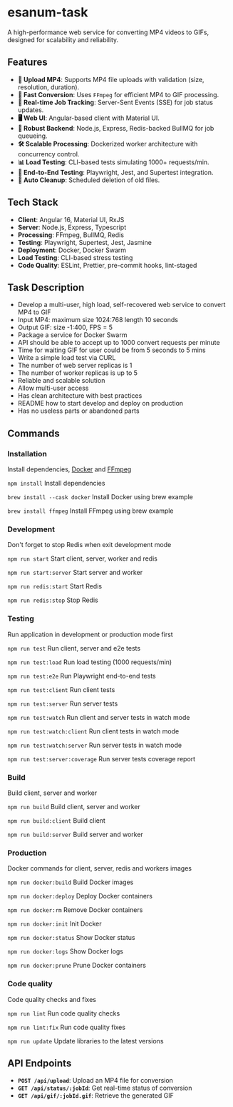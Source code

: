 # esanum-task

A high-performance web service for converting MP4 videos to GIFs, designed for scalability and reliability.

## Features
- **🎥 Upload MP4**: Supports MP4 file uploads with validation (size, resolution, duration).
- **🚀 Fast Conversion**: Uses `FFmpeg` for efficient MP4 to GIF processing.
- **📡 Real-time Job Tracking**: Server-Sent Events (SSE) for job status updates.
- **🖥️ Web UI**: Angular-based client with Material UI.
- **🔧 Robust Backend**: Node.js, Express, Redis-backed BullMQ for job queueing.
- **🛠️ Scalable Processing**: Dockerized worker architecture with concurrency control.
- **📊 Load Testing**: CLI-based tests simulating 1000+ requests/min.
- **🧪 End-to-End Testing**: Playwright, Jest, and Supertest integration.
- **🧹 Auto Cleanup**: Scheduled deletion of old files.

## Tech Stack
- **Client**: Angular 16, Material UI, RxJS
- **Server**: Node.js, Express, Typescript
- **Processing**: FFmpeg, BullMQ, Redis
- **Testing**: Playwright, Supertest, Jest, Jasmine
- **Deployment**: Docker, Docker Swarm
- **Load Testing**: CLI-based stress testing
- **Code Quality**: ESLint, Prettier, pre-commit hooks, lint-staged

## Task Description

- Develop a multi-user, high load, self-recovered web service to convert MP4
	 to GIF
- Input MP4: maximum size 1024:768 length 10 seconds
- Output GIF: size -1:400, FPS = 5
- Package a service for Docker Swarm
- API should be able to accept up to 1000 convert requests per minute
- Time for waiting GIF for user could be from 5 seconds to 5 mins
- Write a simple load test via CURL
- The number of web server replicas is 1
- The number of worker replicas is up to 5
- Reliable and scalable solution
- Allow multi-user access
- Has clean architecture with best practices
- README how to start develop and deploy on production
- Has no useless parts or abandoned parts

## Commands

### Installation

Install dependencies, [Docker](https://docs.docker.com/get-docker/) and [FFmpeg](https://ffmpeg.org/download.html)

`npm install` Install dependencies

`brew install --cask docker` Install Docker using brew example

`brew install ffmpeg` Install FFmpeg using brew example

### Development

Don't forget to stop Redis when exit development mode

`npm run start` Start client, server, worker and redis

`npm run start:server` Start server and worker

`npm run redis:start` Start Redis

`npm run redis:stop` Stop Redis

### Testing

Run application in development or production mode first

`npm run test` Run client, server and e2e tests

`npm run test:load` Run load testing (1000 requests/min)

`npm run test:e2e` Run Playwright end-to-end tests

`npm run test:client` Run client tests

`npm run test:server` Run server tests

`npm run test:watch` Run client and server tests in watch mode

`npm run test:watch:client` Run client tests in watch mode

`npm run test:watch:server` Run server tests in watch mode

`npm run test:server:coverage` Run server tests coverage report

### Build

Build client, server and worker

`npm run build` Build client, server and worker

`npm run build:client` Build client

`npm run build:server` Build server and worker

### Production

Docker commands for client, server, redis and workers images

`npm run docker:build` Build Docker images

`npm run docker:deploy` Deploy Docker containers

`npm run docker:rm` Remove Docker containers

`npm run docker:init` Init Docker

`npm run docker:status` Show Docker status

`npm run docker:logs` Show Docker logs

`npm run docker:prune` Prune Docker containers

### Code quality

Code quality checks and fixes

`npm run lint` Run code quality checks

`npm run lint:fix` Run code quality fixes

`npm run update` Update libraries to the latest versions

## API Endpoints
- **`POST /api/upload`**: Upload an MP4 file for conversion
- **`GET /api/status/:jobId`**: Get real-time status of conversion
- **`GET /api/gif/:jobId.gif`**: Retrieve the generated GIF
